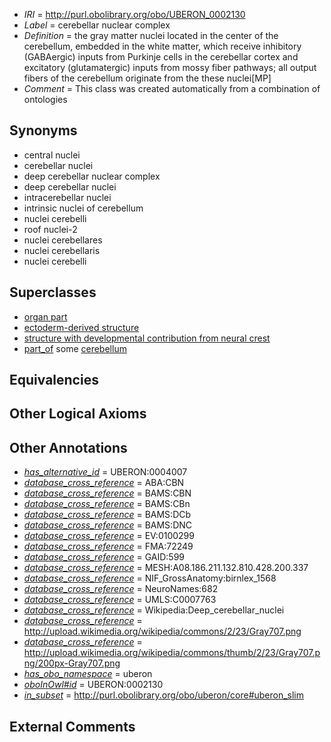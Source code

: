  * *IRI* = http://purl.obolibrary.org/obo/UBERON_0002130
 * *Label* = cerebellar nuclear complex
 * *Definition* = the gray matter nuclei located in the center of the cerebellum, embedded in the white matter, which receive inhibitory (GABAergic) inputs from Purkinje cells in the cerebellar cortex and excitatory (glutamatergic) inputs from mossy fiber pathways; all output fibers of the cerebellum originate from the these nuclei[MP]
 * *Comment* = This class was created automatically from a combination of ontologies

## Synonyms

 * central nuclei
 * cerebellar nuclei
 * deep cerebellar nuclear complex
 * deep cerebellar nuclei
 * intracerebellar nuclei
 * intrinsic nuclei of cerebellum
 * nuclei cerebelli
 * roof nuclei-2
 * nuclei cerebellares
 * nuclei cerebellaris
 * nuclei cerebelli

## Superclasses

 * [organ part](../../UBERON/64/UBERON_0000064.md)
 * [ectoderm-derived structure](../../UBERON/21/UBERON_0004121.md)
 * [structure with developmental contribution from neural crest](../../UBERON/14/UBERON_0010314.md)
 * [part_of](../../BFO/50/BFO_0000050.md) some [cerebellum](../../UBERON/37/UBERON_0002037.md)

## Equivalencies


## Other Logical Axioms


## Other Annotations

 * *[has_alternative_id](../../Id/oboInOwl#hasAlternativeId.md)* = UBERON:0004007
 * *[database_cross_reference](../../ef/oboInOwl#hasDbXref.md)* = ABA:CBN
 * *[database_cross_reference](../../ef/oboInOwl#hasDbXref.md)* = BAMS:CBN
 * *[database_cross_reference](../../ef/oboInOwl#hasDbXref.md)* = BAMS:CBn
 * *[database_cross_reference](../../ef/oboInOwl#hasDbXref.md)* = BAMS:DCb
 * *[database_cross_reference](../../ef/oboInOwl#hasDbXref.md)* = BAMS:DNC
 * *[database_cross_reference](../../ef/oboInOwl#hasDbXref.md)* = EV:0100299
 * *[database_cross_reference](../../ef/oboInOwl#hasDbXref.md)* = FMA:72249
 * *[database_cross_reference](../../ef/oboInOwl#hasDbXref.md)* = GAID:599
 * *[database_cross_reference](../../ef/oboInOwl#hasDbXref.md)* = MESH:A08.186.211.132.810.428.200.337
 * *[database_cross_reference](../../ef/oboInOwl#hasDbXref.md)* = NIF_GrossAnatomy:birnlex_1568
 * *[database_cross_reference](../../ef/oboInOwl#hasDbXref.md)* = NeuroNames:682
 * *[database_cross_reference](../../ef/oboInOwl#hasDbXref.md)* = UMLS:C0007763
 * *[database_cross_reference](../../ef/oboInOwl#hasDbXref.md)* = Wikipedia:Deep_cerebellar_nuclei
 * *[database_cross_reference](../../ef/oboInOwl#hasDbXref.md)* = http://upload.wikimedia.org/wikipedia/commons/2/23/Gray707.png
 * *[database_cross_reference](../../ef/oboInOwl#hasDbXref.md)* = http://upload.wikimedia.org/wikipedia/commons/thumb/2/23/Gray707.png/200px-Gray707.png
 * *[has_obo_namespace](../../ce/oboInOwl#hasOBONamespace.md)* = uberon
 * *[oboInOwl#id](../../id/oboInOwl#id.md)* = UBERON:0002130
 * *[in_subset](../../et/oboInOwl#inSubset.md)* = http://purl.obolibrary.org/obo/uberon/core#uberon_slim

## External Comments

